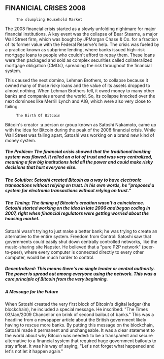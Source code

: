 ## FINANICIAL CRISES 2008

         The slumpling Household Market

The 2008 financial crisis started as a slowly unfolding nightmare for major financial institutions. A key event was the collapse of Bear Stearns, a major Wall Street firm, which was bought by JPMorgan Chase & Co. for a fraction of its former value with the Federal Reserve's help. The crisis was fueled by a practice known as subprime lending, where banks issued high-risk mortgage loans to people who couldn't afford to repay them. These loans were then packaged and sold as complex securities called collateralized mortgage obligation (CMOs), spreading the risk throughout the financial system.

 This caused the next domino, Lehman Brothers, to collapse because it owned many of those risky loans and the value of its assets dropped to almost nothing.
​When Lehman Brothers fell, it owed money to many other banks and companies around the world. So, its collapse knocked over the next dominoes like Merrill Lynch and AIG, which were also very close to failing.

         The Birth Of Bitcoin

 Bitcoin's creator :a person or group known as Satoshi Nakamoto, came up with the idea for Bitcoin during the peak of the 2008 financial crisis. While Wall Street was falling apart, Satoshi was working on a brand new kind of money system.

##### The Problem: The financial crisis showed that the traditional banking system was flawed. It relied on a lot of trust and was very centralized, meaning a       few  big  institutions held all the power and could make risky decisions that hurt everyone else.

#####   The Solution: Satoshi created Bitcoin as a way to have electronic transactions without relying on trust. In his own words, he "proposed a system for electronic   transactions without relying on trust."

#####   The Timing: The timing of Bitcoin's creation wasn't a coincidence. Satoshi started working on the idea in late 2006 and began coding in 2007, right when financial regulators were getting worried about the housing market.

Satoshi wasn't trying to just make a better bank; he was trying to create an alternative to the entire system.
Freedom from Control: Satoshi saw that governments could easily shut down centrally controlled networks, like the music-sharing site Napster. He believed that a "pure P2P network" (peer-to-peer), where every computer is connected directly to every other computer, would be much harder to control.

##### Decentralized: This means there's no single leader or central authority. The power is spread out among everyone using the network. This was a core principle of Bitcoin from the very beginning.

##### A Message for the Future

When Satoshi created the very first block of Bitcoin's digital ledger (the blockchain), he included a special message.
He inscribed: "The Times 03/Jan/2009 Chancellor on brink of second bailout of banks."
This was a headline from a newspaper article about the British government likely having to rescue more banks.
By putting this message on the blockchain, Satoshi made it permanent and unchangeable. It was a clear statement to the world about why Bitcoin was needed: to be a transparent and secure alternative to a financial system that required huge government bailouts to stay afloat. It was his way of saying, "Let's not forget what happened and let's not let it happen again."